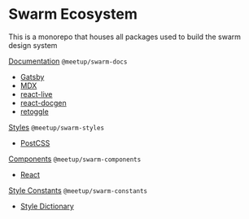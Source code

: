 # Swarm Ecosystem
This is a monorepo that houses all packages used to build the swarm design system

[Documentation](https://github.com/meetup/swarm-ui/tree/master/packages/swarm-docs) `@meetup/swarm-docs`
+ [Gatsby](https://www.gatsbyjs.org/)
+ [MDX](https://mdxjs.com/)
+ [react-live](https://react-live.kitten.sh)
+ [react-docgen](http://reactcommunity.org/react-docgen/)
+ [retoggle](https://retoggle.debuggable.io)

[Styles](https://github.com/meetup/swarm-ui/tree/master/packages/swarm-styles) `@meetup/swarm-styles`
+ [PostCSS](https://github.com/postcss/postcss)

[Components](https://github.com/meetup/swarm-ui/tree/master/packages/swarm-components) `@meetup/swarm-components`
+ [React](https://reactjs.org/)

[Style Constants](https://github.com/meetup/swarm-ui/tree/master/packages/swarm-constants) `@meetup/swarm-constants`
+ [Style Dictionary](https://amzn.github.io/style-dictionary/#/)
